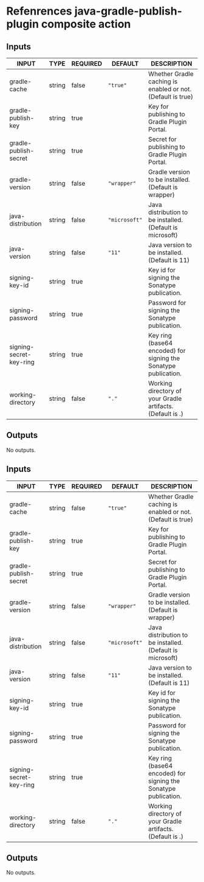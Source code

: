 # Refenrences java-gradle-publish-plugin composite action

## Inputs

<!-- AUTO-DOC-INPUT:START - Do not remove or modify this section -->

| INPUT                   | TYPE   | REQUIRED | DEFAULT       | DESCRIPTION                                                     |
| ----------------------- | ------ | -------- | ------------- | --------------------------------------------------------------- |
| gradle-cache            | string | false    | `"true"`      | Whether Gradle caching is enabled or not. (Default is true)     |
| gradle-publish-key      | string | true     |               | Key for publishing to Gradle Plugin Portal.                     |
| gradle-publish-secret   | string | true     |               | Secret for publishing to Gradle Plugin Portal.                  |
| gradle-version          | string | false    | `"wrapper"`   | Gradle version to be installed. (Default is wrapper)            |
| java-distribution       | string | false    | `"microsoft"` | Java distribution to be installed. (Default is microsoft)       |
| java-version            | string | false    | `"11"`        | Java version to be installed. (Default is 11)                   |
| signing-key-id          | string | true     |               | Key id for signing the Sonatype publication.                    |
| signing-password        | string | true     |               | Password for signing the Sonatype publication.                  |
| signing-secret-key-ring | string | true     |               | Key ring (base64 encoded) for signing the Sonatype publication. |
| working-directory       | string | false    | `"."`         | Working directory of your Gradle artifacts. (Default is .)      |

<!-- AUTO-DOC-INPUT:END -->

## Outputs

<!-- AUTO-DOC-OUTPUT:START - Do not remove or modify this section -->

No outputs.

<!-- AUTO-DOC-OUTPUT:END -->

## Inputs

<!-- AUTO-DOC-INPUT:START - Do not remove or modify this section -->

| INPUT                   | TYPE   | REQUIRED | DEFAULT       | DESCRIPTION                                                     |
| ----------------------- | ------ | -------- | ------------- | --------------------------------------------------------------- |
| gradle-cache            | string | false    | `"true"`      | Whether Gradle caching is enabled or not. (Default is true)     |
| gradle-publish-key      | string | true     |               | Key for publishing to Gradle Plugin Portal.                     |
| gradle-publish-secret   | string | true     |               | Secret for publishing to Gradle Plugin Portal.                  |
| gradle-version          | string | false    | `"wrapper"`   | Gradle version to be installed. (Default is wrapper)            |
| java-distribution       | string | false    | `"microsoft"` | Java distribution to be installed. (Default is microsoft)       |
| java-version            | string | false    | `"11"`        | Java version to be installed. (Default is 11)                   |
| signing-key-id          | string | true     |               | Key id for signing the Sonatype publication.                    |
| signing-password        | string | true     |               | Password for signing the Sonatype publication.                  |
| signing-secret-key-ring | string | true     |               | Key ring (base64 encoded) for signing the Sonatype publication. |
| working-directory       | string | false    | `"."`         | Working directory of your Gradle artifacts. (Default is .)      |

<!-- AUTO-DOC-INPUT:END -->

## Outputs

<!-- AUTO-DOC-OUTPUT:START - Do not remove or modify this section -->

No outputs.

<!-- AUTO-DOC-OUTPUT:END -->
